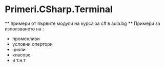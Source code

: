 ﻿# Primeri.CSharp.Terminal
** примери от първите модули на курса за c# в aula.bg **
Примери за използването на :
* променливи
* условни опертори
* цикли
* класове
* и т.н.т


